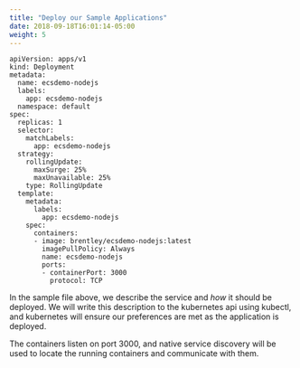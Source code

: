 ```yaml
---
title: "Deploy our Sample Applications"
date: 2018-09-18T16:01:14-05:00
weight: 5
---
```


```
apiVersion: apps/v1
kind: Deployment
metadata:
  name: ecsdemo-nodejs
  labels:
    app: ecsdemo-nodejs
  namespace: default
spec:
  replicas: 1
  selector:
    matchLabels:
      app: ecsdemo-nodejs
  strategy:
    rollingUpdate:
      maxSurge: 25%
      maxUnavailable: 25%
    type: RollingUpdate
  template:
    metadata:
      labels:
        app: ecsdemo-nodejs
    spec:
      containers:
      - image: brentley/ecsdemo-nodejs:latest
        imagePullPolicy: Always
        name: ecsdemo-nodejs
        ports:
        - containerPort: 3000
          protocol: TCP
```
In the sample file above, we describe the service and  *how* it should be deployed.
We will write this description to the kubernetes api using kubectl, and kubernetes
will ensure our preferences are met as the application is deployed.

The containers listen on port 3000, and native service discovery will be used
to locate the running containers and communicate with them.
